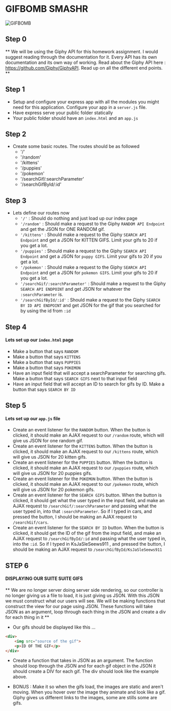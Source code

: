 # GIFBOMB SMASHR

![GIFBOMB](http://www.animated-gifs.eu/war-bombs/0031.gif)

## Step 0

** We will be using the Giphy API for this homework assignment. I would suggest reading through the documentation for it. Every API has its own documentation and its own way of working. Read about the Giphy API here : https://github.com/Giphy/GiphyAPI. Read up on all the different end points. **

## Step 1

- Setup and configure your express app with all the modules you might need for this application. Configure your app in a `server.js` file.
- Have express serve your public folder statically
- Your public folder should have an `index.html` and an `app.js`

## Step 2

- Create some basic routes. The routes should be as followed
	- '/'
	- '/random'
	- '/kittens'
	- '/puppies'
	- '/pokemon'
	- '/searchGif/:searchParameter'
	- '/searchGifById/:id'

## Step 3 

- Lets define our routes now
	- `'/'` : Should do nothing and just load up our index page
	- `'/random'` : Should make a request to the Giphy `RANDOM API Endpoint` and get the JSON for ONE RANDOM gif.
	- `'/kittens'` : Should make a request to the Giphy `SEARCH API Endpoint` and get a JSON for KITTEN GIFS. Limit your gifs to 20 if you get a lot.
	- `'/puppies'` : Should make a request to the Giphy `SEARCH API Endpoint` and get a JSON for `puppy GIFS`. Limit your gifs to 20 if you get a lot.
	- `'/pokemon'` : Should make a request to the Giphy `SEARCH API Endpoint` and get a JSON for `pokemon GIFS`. Limit your gifs to 20 if you get a lot.
	- `'/searchGif/:searchParameter'` : Should make a request to the Giphy `SEARCH API ENDPOINT` and get JSON for whatever the `:searchParameter` is. 
	- `'/searchGifById/:id'` : Should make a request to the Giphy `SEARCH BY ID API ENDPOINT` and get JSON for the gif that you searched for by using the id from `:id`

## Step 4

#### Lets set up our `index.html` page

- Make a button that says `RANDOM`
- Make a button that says `KITTENS`
- Make a button that says `PUPPIES`
- Make a button that says `POKEMON`
- Have an input field that will accept a searchParameter for searching gifs. Make a button that says `SEARCH GIFS` next to that input field
- Have an input field that will accept an ID to search for gifs by ID. Make a button that says `SEARCH BY ID`

## Step 5

#### Lets set up our `app.js` file

- Create an event listener for the `RANDOM` button. When the button is clicked, it should make an AJAX request to our `/random` route, which will give us JSON for one random gif.
- Create an event listener for the `KITTENS` button. When the button is clicked, it should make an AJAX request to our `/kittens` route, which will give us JSON for 20 kitten gifs.
- Create an event listener for the `PUPPIES` button. When the button is clicked, it should make an AJAX request to our `/puppies` route, which will give us JSON for 20 puppies gifs.
- Create an event listener for the `POKEMON` button. When the button is clicked, it should make an AJAX request to our `/pokemon` route, which will give us JSON for 20 pokemon gifs.
- Create an event listener for the `SEARCH GIFS` button. When the button is clicked, it should get what the user typed in the input field, and make an AJAX request to `/searchGif/:searchParameter` and passing what the user typed in, into that `:searchParameter`. So if I typed in cars, and pressed the button, I should be making an AJAX request to `/searchGif/cars`.
- Create an event listener for the `SEARCH BY ID` button. When the button is clicked, it should get the ID of the gif from the input field, and make an AJAX request to `/searchGifById/:id` and passing what the user typed in, into the `:id`. So if I typed in KsJaSleSeews911 , and pressed the button, I should be making an AJAX request to `/searchGifById/KsJaSleSeews911`

## STEP 6

#### DISPLAYING OUR SUITE SUITE GIFS

** We are no longer server doing server side rendering, so our controller is no longer giving us a file to load, it is just giving us JSON. With this JSON we must construct what our users will see. We will be making functions that construct the view for our page using JSON. These functions will take JSON as an argument, loop through each thing in the JSON and create a div for each thing in it **

- Our gifs should be displayed like this ...

```html
<div>
	<img src="source of the gif">
	<p>ID OF THE GIF</p>
</div>
```

- Create a function that takes in JSON as an argument. The function should loop through the JSON and for each gif object in the JSON it should create a DIV for each gif. The div should look like the example above.

- BONUS : Make it so when the gifs load, the images are static and aren't moving. When you hover over the image they animate and look like a gif. Giphy gives us different links to the images, some are stills some are gifs.




